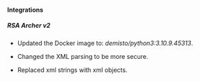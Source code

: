 
#### Integrations
##### RSA Archer v2
- Updated the Docker image to: *demisto/python3:3.10.9.45313*.


- Changed the XML parsing to be more secure.
- Replaced xml strings with xml objects.

